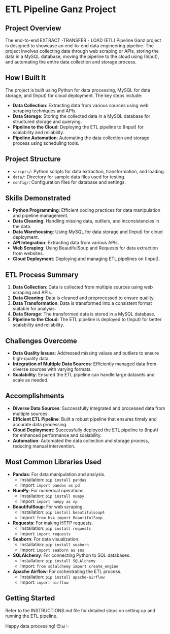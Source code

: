 # ETL Pipeline Ganz Project

## Project Overview
The end-to-end EXTRACT -TRANSFER - LOAD (ETL) Pipeline Ganz project is designed to showcase an end-to-end data engineering pipeline. The project involves collecting data through web scraping or APIs, storing the data in a MySQL database, moving the pipeline to the cloud using (Input), and automating the entire data collection and storage process.

## How I Built It
The project is built using Python for data processing, MySQL for data storage, and (Input) for cloud deployment. The key steps include:
- **Data Collection**: Extracting data from various sources using web scraping techniques and APIs.
- **Data Storage**: Storing the collected data in a MySQL database for structured storage and querying.
- **Pipeline to the Cloud**: Deploying the ETL pipeline to (Input) for scalability and reliability.
- **Pipeline Automation**: Automating the data collection and storage process using scheduling tools.

## Project Structure
- `scripts/`: Python scripts for data extraction, transformation, and loading.
- `data/`: Directory for sample data files used for testing.
- `config/`: Configuration files for database and settings.

## Skills Demonstrated
- **Python Programming**: Efficient coding practices for data manipulation and pipeline management.
- **Data Cleaning**: Handling missing data, outliers, and inconsistencies in the data.
- **Data Warehousing**: Using MySQL for data storage and (Input) for cloud deployment.
- **API Integration**: Extracting data from various APIs.
- **Web Scraping**: Using BeautifulSoup and Requests for data extraction from websites.
- **Cloud Deployment**: Deploying and managing ETL pipelines on (Input).

## ETL Process Summary
1. **Data Collection**: Data is collected from multiple sources using web scraping and APIs.
2. **Data Cleaning**: Data is cleaned and preprocessed to ensure quality.
3. **Data Transformation**: Data is transformed into a consistent format suitable for analysis.
4. **Data Storage**: The transformed data is stored in a MySQL database.
5. **Pipeline to the Cloud**: The ETL pipeline is deployed to (Input) for better scalability and reliability.

## Challenges Overcome
- **Data Quality Issues**: Addressed missing values and outliers to ensure high-quality data.
- **Integration of Multiple Data Sources**: Efficiently managed data from diverse sources with varying formats.
- **Scalability**: Ensured the ETL pipeline can handle large datasets and scale as needed.

## Accomplishments
- **Diverse Data Sources**: Successfully integrated and processed data from multiple sources.
- **Efficient ETL Pipeline**: Built a robust pipeline that ensures timely and accurate data processing.
- **Cloud Deployment**: Successfully deployed the ETL pipeline to (Input) for enhanced performance and scalability.
- **Automation**: Automated the data collection and storage process, reducing manual intervention.

## Most Common Libraries Used
- **Pandas**: For data manipulation and analysis.
  - Installation: `pip install pandas`
  - Import: `import pandas as pd`
- **NumPy**: For numerical operations.
  - Installation: `pip install numpy`
  - Import: `import numpy as np`
- **BeautifulSoup**: For web scraping.
  - Installation: `pip install beautifulsoup4`
  - Import: `from bs4 import BeautifulSoup`
- **Requests**: For making HTTP requests.
  - Installation: `pip install requests`
  - Import: `import requests`
- **Seaborn**: For data visualization.
  - Installation: `pip install seaborn`
  - Import: `import seaborn as sns`
- **SQLAlchemy**: For connecting Python to SQL databases.
  - Installation: `pip install SQLAlchemy`
  - Import: `from sqlalchemy import create_engine`
- **Apache Airflow**: For orchestrating the ETL process.
  - Installation: `pip install apache-airflow`
  - Import: `import airflow`

## Getting Started
Refer to the INSTRUCTIONS.md file for detailed steps on setting up and running the ETL pipeline.

Happy data processing! 😊📊✨
